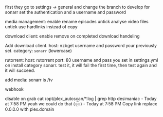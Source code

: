 first they go to settings -> general and change the branch to develop for sonarr
set the authentication and a username and password




media management:
enable rename episodes
untick analyse video files 
untick use hardlinks instead of copy

download client:
enable remove on completed download handeling

Add download client. 
host: nzbget
username and password your previously set.
category: `sonarr` (lowercase)


rutorrent:
host: rutorrent
port: 80
username and pass you set in settings.yml on install
category sonarr.
test it, it will fail the first time, then test again and it will succeed.

add media:
sonarr is /tv



webhook

disable on grab
cat /opt/plex_autoscan/*.log | grep http
desimaniac - Today at 7:58 PM
yeah we could do that
(๏̯͡๏) - Today at 7:58 PM
Copy link replace 0.0.0.0 with plex.domain